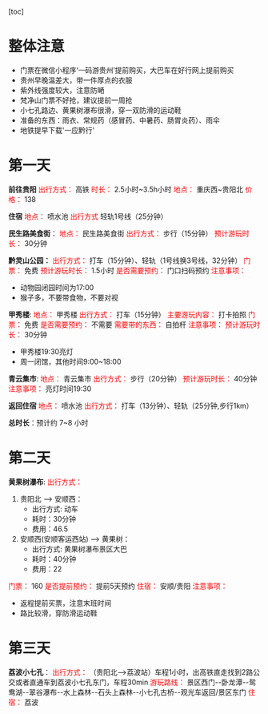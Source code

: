 [toc]

# 整体注意
- 门票在微信小程序‘一码游贵州’提前购买，大巴车在好行网上提前购买
- 贵州早晚温差大，带一件厚点的衣服
- 紫外线强度较大，注意防嗮
- 梵净山门票不好抢，建议提前一周抢
- 小七孔路边、黄果树瀑布很滑，穿一双防滑的运动鞋
- 准备的东西：雨衣、常规药（感冒药、中暑药、肠胃炎药）、雨伞
- 地铁提早下载'一应黔行'

#  第一天 
**前往贵阳**
<font color=red>出行方式：</font> 高铁
<font color=red>时长：</font> 2.5小时~3.5h小时
<font color=red>地点：</font> 重庆西~贵阳北
<font color=red>价格：</font> 138

**住宿**
<font color=red>地点：</font> 喷水池
<font color=red>出行方式</font> 轻轨1号线（25分钟）

**民生路美食街**：
<font color=red>地点：</font> 民生路美食街
<font color=red>出行方式：</font> 步行（15分钟）
<font color=red>预计游玩时长：</font> 30分钟

**黔灵山公园：**
<font color=red>出行方式：</font> 打车（15分钟）、轻轨（1号线换3号线，32分钟）
<font color=red>门票：</font> 免费
<font color=red>预计游玩时长：</font> 1.5小时
<font color=red>是否需要预约：</font> 门口扫码预约
<font color=red>注意事项：</font> 
 - 动物园闭园时间为17:00
 - 猴子多，不要带食物，不要对视

**甲秀楼**:
<font color=red>地点：</font> 甲秀楼
<font color=red>出行方式：</font> 打车（15分钟）
<font color=red>主要游玩内容：</font> 打卡拍照
<font color=red>门票：</font> 免费
<font color=red>是否需要预约：</font> 不需要
<font color=red>需要带的东西：</font> 自拍杆
<font color=red>注意事项：</font> 
<font color=red>预计游玩时长：</font> 30分钟
 - 甲秀楼19:30亮灯
 - 周一闭馆，其他时间9:00~18:00


**青云集市**:
<font color=red>地点：</font> 青云集市
<font color=red>出行方式：</font> 步行（20分钟）
<font color=red>预计游玩时长：</font> 40分钟
<font color=red>注意事项：</font> 亮灯时间19:30

**返回住宿**
<font color=red>地点：</font> 喷水池
<font color=red>出行方式：</font> 打车（13分钟）、轻轨（25分钟,步行1km）

**总时长**：预计约 7~8 小时

# 第二天
**黄果树瀑布**:
<font color=red>出行方式：</font> 
 1. 贵阳北 --> 安顺西：
    - 出行方式: 动车
    - 耗时：30分钟
    - 费用：46.5
 2. 安顺西(安顺客运西站) --> 黄果树：
    - 出行方式: 黄果树瀑布景区大巴
    - 耗时：40分钟
    - 费用：22

<font color=red>门票：</font> 160
<font color=red>是否提前预约：</font> 提前5天预约
<font color=red>住宿：</font> 安顺/贵阳
<font color=red>注意事项：</font>
  - 返程提前买票，注意末班时间
  - 路比较滑，穿防滑运动鞋

# 第三天
**荔波小七孔**：
<font color=red>出行方式：</font> （贵阳北-->荔波站）车程1小时，出高铁直走找到2路公交或者直通车到荔波小七孔东门，车程30min
<font color=red>游玩路线：</font> 景区西门--卧龙潭--鸳鸯湖--翠谷瀑布--水上森林--石头上森林--小七孔古桥--观光车返回/景区东门
<font color=red>住宿：</font> 荔波
